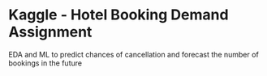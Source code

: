 # Kaggle - Hotel Booking Demand Assignment
EDA and ML to predict chances of cancellation and forecast the number of bookings in the future
